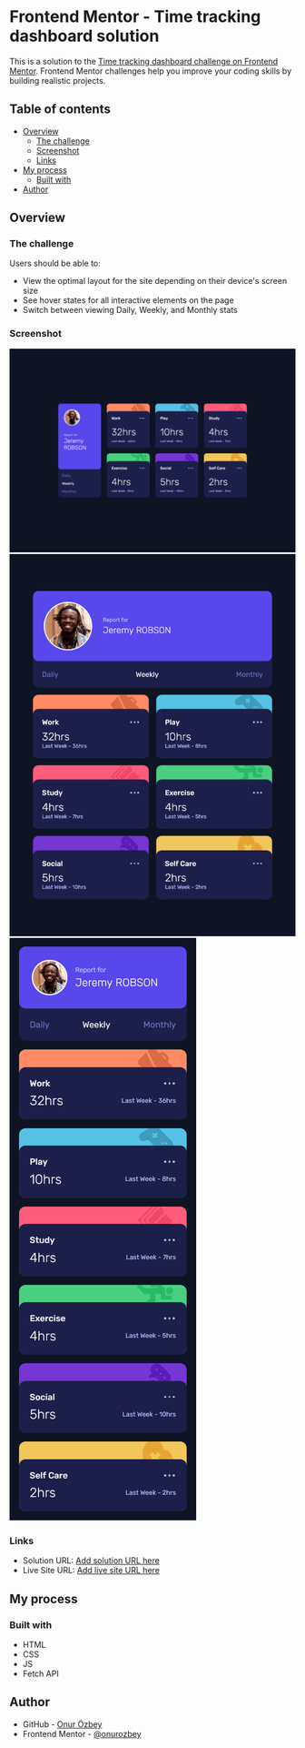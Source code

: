 # Frontend Mentor - Time tracking dashboard solution

This is a solution to the [Time tracking dashboard challenge on Frontend Mentor](https://www.frontendmentor.io/challenges/time-tracking-dashboard-UIQ7167Jw). Frontend Mentor challenges help you improve your coding skills by building realistic projects.

## Table of contents

- [Overview](#overview)
  - [The challenge](#the-challenge)
  - [Screenshot](#screenshot)
  - [Links](#links)
- [My process](#my-process)
  - [Built with](#built-with)
- [Author](#author)

## Overview

### The challenge

Users should be able to:

- View the optimal layout for the site depending on their device's screen size
- See hover states for all interactive elements on the page
- Switch between viewing Daily, Weekly, and Monthly stats

### Screenshot

![](./src/screenshots/desktop.png)
![](./src/screenshots/tablet.png)
![](./src/screenshots/mobile.png)

### Links

- Solution URL: [Add solution URL here](https://github.com/onurozbey/time-tracking-dashboard)
- Live Site URL: [Add live site URL here](https://onurozbey.github.io/time-tracking-dashboard/)

## My process

### Built with

- HTML
- CSS
- JS
- Fetch API

## Author

- GitHub - [Onur Özbey](https://github.com/onurozbey)
- Frontend Mentor - [@onurozbey](https://www.frontendmentor.io/profile/onurozbey)